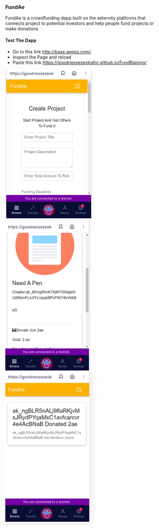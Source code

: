 ### FundAe
FundAe is a crowdfunding dapp built on the aeternity platforms that connects project to potential investors and help people fund projects or make donations 



#### Test The Dapp
* Go to this link http://base.aepps.com/
* Inspect the Page and reload 
* Paste this link https://goodnessezeokafor.github.io/FundRaising/



![Screenshots!](/img/fund_.png "Screenshots")
![Screenshots!](/img/fund2.png "Screenshots")
![Screenshots!](/img/fund3.png "Screenshots")
